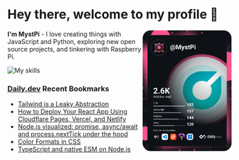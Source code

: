 # Hey there, welcome to my profile 👋

<a href="https://app.daily.dev/MystPi"><img src="https://github.com/MystPi/MystPi/blob/main/devcard.svg" width="200" alt="MystPi's Dev Card" align="right"/></a>

**I'm MystPi** - I love creating things with JavaScript and Python, exploring new open source projects, and tinkering with Raspberry Pi.

![My skills](https://skillicons.dev/icons?i=svelte,js,html,css,py,raspberrypi,react,tailwind)

### [Daily.dev](https://daily.dev) Recent Bookmarks
<!-- daily.dev BOOKMARKS:START -->
- [Tailwind is a Leaky Abstraction](https://app.daily.dev/posts/Wz-mbzUgB?utm_source=rss&utm_medium=bookmarks&utm_campaign=Itr6mLfRdMms0HCyePtl9)
- [How to Deploy Your React App Using Cloudflare Pages, Vercel, and Netlify](https://app.daily.dev/posts/tU9hIjHgt?utm_source=rss&utm_medium=bookmarks&utm_campaign=Itr6mLfRdMms0HCyePtl9)
- [Node.js visualized: promise, async/await and process.nextTick under the hood](https://app.daily.dev/posts/kTtfEpaEP?utm_source=rss&utm_medium=bookmarks&utm_campaign=Itr6mLfRdMms0HCyePtl9)
- [Color Formats in CSS](https://app.daily.dev/posts/-HwjQghUA?utm_source=rss&utm_medium=bookmarks&utm_campaign=Itr6mLfRdMms0HCyePtl9)
- [TypeScript and native ESM on Node.js](https://app.daily.dev/posts/FQLgBGhHp?utm_source=rss&utm_medium=bookmarks&utm_campaign=Itr6mLfRdMms0HCyePtl9)
<!-- daily.dev BOOKMARKS:END -->
